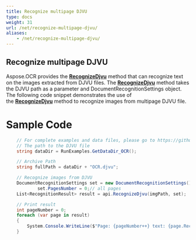 ```yaml
---
title: Recognize multipage DJVU
type: docs
weight: 31
url: /net/recognize-multipage-djvu/
aliases:
    - /net/recognize-multipage-djvu/
---
```


## Recognize multipage DJVU

Aspose.OCR provides the [**RecognizeDjvu**](https://apireference.aspose.com/ocr/net/aspose.ocr/asposeocr/methods/recognizedjvu/ ) method that can recognize text on the images extracted from DJVU files. 
The [**RecognizeDjvu**](https://apireference.aspose.com/ocr/net/aspose.ocr/asposeocr/methods/recognizedjvu/ ) method 
takes the DJVU path as a parameter and DocumentRecognitionSettings object. 
The following code snippet demonstrates the use of the [**RecognizeDjvu**](https://apireference.aspose.com/ocr/net/aspose.ocr/asposeocr/methods/recognizedjvu/ ) method to recognize images from 
multipage DJVU file.

# Sample Code 

```csharp
	// For complete examples and data files, please go to https://github.com/aspose-ocr/Aspose.OCR-for-.NET
	// The path to the DJVU file
	string dataDir = RunExamples.GetDataDir_OCR();

	// Archive Path
	string fullPath = dataDir + "OCR.djvu";

	// Recognize images from DJVU           
	DocumentRecognitionSettings set = new DocumentRecognitionSettings();
            set.PagesNumber = 0;// all pages
    List<RecognitionResult> result = api.RecognizeDjvu(imgPath, set);

	// Print result
	int pageNumber = 0;
    foreach (var page in result)
    {                
        System.Console.WriteLine($"Page: {pageNumber++} text: {page.RecognitionText}");
    }
```

